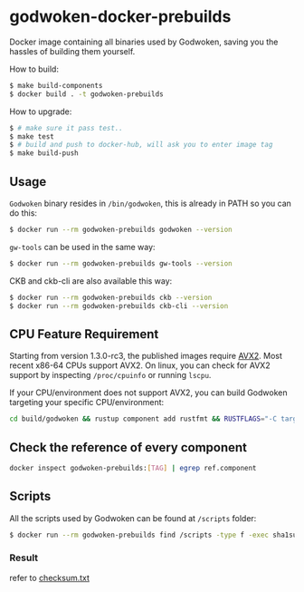 godwoken-docker-prebuilds
=========================

Docker image containing all binaries used by Godwoken, saving you the hassles of building them yourself.

How to build:

```bash
$ make build-components
$ docker build . -t godwoken-prebuilds
```

How to upgrade:

```bash
$ # make sure it pass test..
$ make test
$ # build and push to docker-hub, will ask you to enter image tag
$ make build-push
```

## Usage

`Godwoken` binary resides in `/bin/godwoken`, this is already in PATH so you can do this:

```bash
$ docker run --rm godwoken-prebuilds godwoken --version
```

`gw-tools` can be used in the same way:

```bash
$ docker run --rm godwoken-prebuilds gw-tools --version
```

CKB and ckb-cli are also available this way:

```bash
$ docker run --rm godwoken-prebuilds ckb --version
$ docker run --rm godwoken-prebuilds ckb-cli --version
```

## CPU Feature Requirement

Starting from version 1.3.0-rc3, the published images require [AVX2](https://en.wikipedia.org/wiki/Advanced_Vector_Extensions). Most recent x86-64 CPUs support AVX2. On linux, you can check for AVX2 support by inspecting `/proc/cpuinfo` or running `lscpu`.

If your CPU/environment does not support AVX2, you can build Godwoken targeting your specific CPU/environment:
```sh
cd build/godwoken && rustup component add rustfmt && RUSTFLAGS="-C target-cpu=native" CARGO_PROFILE_RELEASE_LTO=true cargo build --release
```

## Check the reference of every component
```bash
docker inspect godwoken-prebuilds:[TAG] | egrep ref.component
```

## Scripts

All the scripts used by Godwoken can be found at `/scripts` folder:

```bash
$ docker run --rm godwoken-prebuilds find /scripts -type f -exec sha1sum {} \;
```

### Result
refer to [checksum.txt](./checksum.txt)
